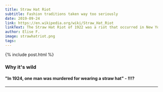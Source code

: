 ```yaml
---
title: Straw Hat Riot
subtitle: Fashion traditions taken way too seriously
date: 2019-09-24
link: https://en.wikipedia.org/wiki/Straw_Hat_Riot
linkText: The Straw Hat Riot of 1922 was a riot that occurred in New York City. Originating as a series of minor riots, it spread due to men wearing straw hats past the unofficial date that was deemed socially acceptable, September 15. It lasted eight days, and it led to many arrests and some injuries.
author: Elise F.
image: strawhatriot.png
tags:
---
```


{% include post.html %}

### Why it's wild

#### "In 1924, one man was murdered for wearing a straw hat"  - !!!?

---